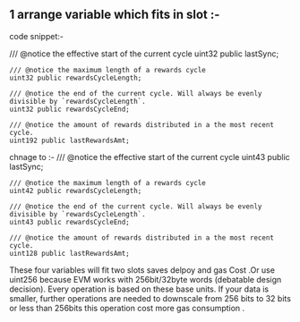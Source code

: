 ## 1 arrange variable which fits in slot :-

code snippet:-

/// @notice the effective start of the current cycle
	uint32 public lastSync;

	/// @notice the maximum length of a rewards cycle
	uint32 public rewardsCycleLength;

	/// @notice the end of the current cycle. Will always be evenly divisible by `rewardsCycleLength`.
	uint32 public rewardsCycleEnd;

	/// @notice the amount of rewards distributed in a the most recent cycle.
	uint192 public lastRewardsAmt;

chnage to :-
/// @notice the effective start of the current cycle
	uint43 public lastSync;

	/// @notice the maximum length of a rewards cycle
	uint42 public rewardsCycleLength;

	/// @notice the end of the current cycle. Will always be evenly divisible by `rewardsCycleLength`.
	uint43 public rewardsCycleEnd;

	/// @notice the amount of rewards distributed in a the most recent cycle.
	uint128 public lastRewardsAmt;                             
    
These four variables will fit two slots saves delpoy and gas Cost .Or use uint256 because  EVM works with 256bit/32byte words (debatable design decision). Every operation is based on these base units. If your data is smaller, further operations are needed to downscale from 256 bits to 32 bits or less than 256bits this operation cost more gas consumption . 